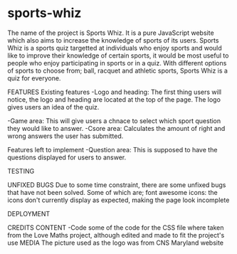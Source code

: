 # sports-whiz
The name of the project is Sports Whiz. It is a pure JavaScript website which also aims to increase the knowledge of sports of its users. Sports Whiz is a sports quiz targetted at individuals who enjoy sports and would like to improve their knowledge of certain sports, it would be most useful to people who enjoy participating in sports or in a quiz. With different options of sports to choose from; ball, racquet and athletic sports, Sports Whiz is a quiz for everyone.

FEATURES
Existing features 
-Logo and heading: The first thing users will notice, the logo and heading are located at the top of the page. The logo gives users an idea of the quiz.

-Game area: This will give users a chnace to select which sport question they would like to answer. 
-Csore area: Calculates the amount of right and wrong answers the user has submitted. 


Features left to implement 
-Question area: This is supposed to have the questions displayed for users to answer.

TESTING

UNFIXED BUGS
Due to some time constraint, there are some unfixed bugs that have not been solved. Some of which are;
font awesome icons: the icons don't currently display as expected, making the page look incomplete



DEPLOYMENT


CREDITS 
CONTENT 
-Code some of the code for the CSS file where taken from the Love Maths project, although edited and made to fit the project's use 
MEDIA 
The picture used as the logo was from CNS Maryland website 
